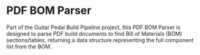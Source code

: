 # PDF BOM Parser

Part of the Guitar Pedal Build Pipeline project, this PDF BOM Parser is designed
to parse PDF build documents to find Bill of Materials (BOM) sections/tables,
returning a data structure representing the full component list from the BOM.

